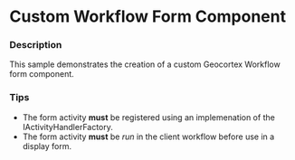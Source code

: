 ﻿# Custom Workflow Form Component

### Description
This sample demonstrates the creation of a custom Geocortex Workflow form component.

### Tips
- The form activity **must** be registered using an implemenation of the IActivityHandlerFactory.
- The form activity **must** be _run_ in the client workflow before use in a display form.
